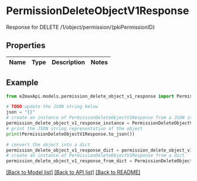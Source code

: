 # PermissionDeleteObjectV1Response

Response for DELETE /1/object/permission/{pkiPermissionID}

## Properties

Name | Type | Description | Notes
------------ | ------------- | ------------- | -------------

## Example

```python
from eZmaxApi.models.permission_delete_object_v1_response import PermissionDeleteObjectV1Response

# TODO update the JSON string below
json = "{}"
# create an instance of PermissionDeleteObjectV1Response from a JSON string
permission_delete_object_v1_response_instance = PermissionDeleteObjectV1Response.from_json(json)
# print the JSON string representation of the object
print(PermissionDeleteObjectV1Response.to_json())

# convert the object into a dict
permission_delete_object_v1_response_dict = permission_delete_object_v1_response_instance.to_dict()
# create an instance of PermissionDeleteObjectV1Response from a dict
permission_delete_object_v1_response_from_dict = PermissionDeleteObjectV1Response.from_dict(permission_delete_object_v1_response_dict)
```
[[Back to Model list]](../README.md#documentation-for-models) [[Back to API list]](../README.md#documentation-for-api-endpoints) [[Back to README]](../README.md)


